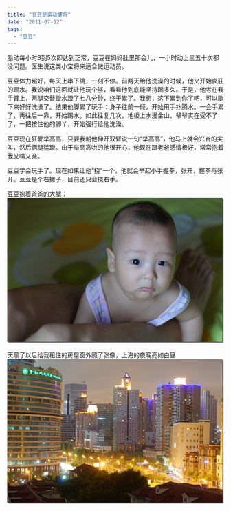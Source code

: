 ```yaml
---
title: "豆豆是运动健将"
date: "2011-07-12"
tags: 
  - "豆豆"
---
```


胎动每小时3到5次即达到正常，豆豆在妈妈肚里那会儿，一小时动上三五十次都没问题。医生说这类小宝将来适合做运动员。

豆豆体力超好，每天上串下跳，一刻不停。前两天给他洗澡的时候，他又开始疯狂的踢水。我说咱们这回就让他玩个够，看看他到底能坚持踢多久。于是，他考在我手臂上，两腿交替蹬水蹬了七八分钟，终于累了。我想，这下累到你了吧，可以歇下来好好洗澡了。结果他脚累了玩手：身子往前一倾，开始用手扑腾水。一会手累了，再往后一靠，开始踢水。如此往复几次，地板上水漫金山，爷爷实在受不了了，一把按住他的脚丫，开始强行给他洗澡。

豆豆现在狂爱举高高，只要我朝他伸开双臂说一句“举高高”，他马上就会兴奋的尖叫，然后俩腿猛蹬。由于举高高哄的他很开心，他现在跟老爸感情极好，常常抱着我又啃又亲。

豆豆学会玩手了。现在如果让他“挠”一个，他就会举起小手握拳，张开，握拳再张开。豆豆是个右撇子，目前还只会挠右手。

豆豆抱着爸爸的大腿：  
[![DSC02088](images/dsc02088_thumb.jpg "DSC02088")](http://ruanqizhen.wordpress.com/wp-content/uploads/2011/07/dsc02088.jpg)

天黑了以后给我租住的房屋窗外照了张像，上海的夜晚亮如白昼  
[![DSC02070](images/dsc02070_thumb.jpg "DSC02070")](http://ruanqizhen.wordpress.com/wp-content/uploads/2011/07/dsc02070.jpg)

